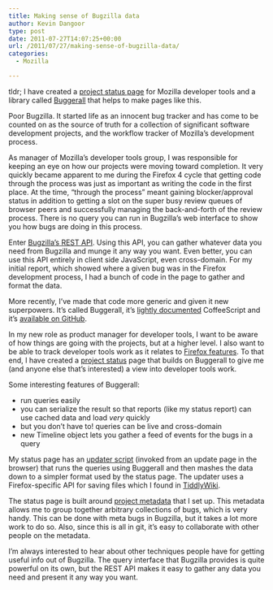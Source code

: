 ```yaml
---
title: Making sense of Bugzilla data
author: Kevin Dangoor
type: post
date: 2011-07-27T14:07:25+00:00
url: /2011/07/27/making-sense-of-bugzilla-data/
categories:
  - Mozilla

---
```

tldr; I have created a [project status page][1] for Mozilla developer tools and a library called [Buggerall][2] that helps to make pages like this.

Poor Bugzilla. It started life as an innocent bug tracker and has come to be counted on as the source of truth for a collection of significant software development projects, and the workflow tracker of Mozilla&#8217;s development process.

As manager of Mozilla&#8217;s developer tools group, I was responsible for keeping an eye on how our projects were moving toward completion. It very quickly became apparent to me during the Firefox 4 cycle that getting code through the process was just as important as writing the code in the first place. At the time, &#8220;through the process&#8221; meant gaining blocker/approval status in addition to getting a slot on the super busy review queues of browser peers and successfully managing the back-and-forth of the review process. There is no query you can run in Bugzilla&#8217;s web interface to show you how bugs are doing in this process.

Enter [Bugzilla&#8217;s REST API][3]. Using this API, you can gather whatever data you need from Bugzilla and munge it any way you want. Even better, you can use this API entirely in client side JavaScript, even cross-domain. For my initial report, which showed where a given bug was in the Firefox development process, I had a bunch of code in the page to gather and format the data.

More recently, I&#8217;ve made that code more generic and given it new superpowers. It&#8217;s called Buggerall, it&#8217;s [lightly documented][4] CoffeeScript and it&#8217;s [available on GitHub][2].

In my new role as product manager for developer tools, I want to be aware of how things are going with the projects, but at a higher level. I also want to be able to track developer tools work as it relates to [Firefox features][5]. To that end, I have created a [project status][1] page that builds on Buggerall to give me (and anyone else that&#8217;s interested) a view into developer tools work.

Some interesting features of Buggerall:

  * run queries easily
  * you can serialize the result so that reports (like my status report) can use cached data and load _very_ quickly
  * but you don&#8217;t have to! queries can be live and cross-domain
  * new Timeline object lets you gather a feed of events for the bugs in a query

My status page has an [updater script][6] (invoked from an update page in the browser) that runs the queries using Buggerall and then mashes the data down to a simpler format used by the status page. The updater uses a Firefox-specific API for saving files which I found in [TiddlyWiki][7].

The status page is built around [project metadata][8] that I set up. This metadata allows me to group together arbitrary collections of bugs, which is very handy. This can be done with meta bugs in Bugzilla, but it takes a lot more work to do so. Also, since this is all in git, it&#8217;s easy to collaborate with other people on the metadata.

I&#8217;m always interested to hear about other techniques people have for getting useful info out of Bugzilla. The query interface that Bugzilla provides is quite powerful on its own, but the REST API makes it easy to gather any data you need and present it any way you want.

 [1]: http://mozilla.github.com/devtools/status/index.html
 [2]: https://github.com/dangoor/buggerall
 [3]: https://wiki.mozilla.org/Bugzilla:REST_API
 [4]: http://dangoor.github.com/buggerall/docs/buggerall.html
 [5]: https://wiki.mozilla.org/Features
 [6]: https://github.com/mozilla/devtools/blob/gh-pages/js/specjs/updater.coffee
 [7]: http://www.tiddlywiki.com/
 [8]: https://github.com/mozilla/devtools/blob/gh-pages/status/projects.coffee